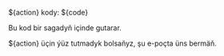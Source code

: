 ${action} kody: ${code}

Bu kod bir sagadyň içinde gutarar.

${action} üçin ýüz tutmadyk bolsaňyz, şu e-poçta üns bermäň.
